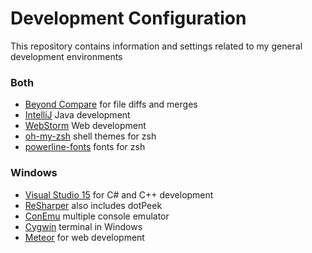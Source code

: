 # Development Configuration
This repository contains information and settings related to my general development environments

### Both
* [Beyond Compare](http://www.scootersoftware.com/index.php) for file diffs and merges
* [IntelliJ](https://www.jetbrains.com/idea) Java development
* [WebStorm](https://www.jetbrains.com/webstorm/) Web development
* [oh-my-zsh](https://github.com/robbyrussell/oh-my-zsh) shell themes for zsh
* [powerline-fonts](https://github.com/powerline/fonts) fonts for zsh

### Windows
* [Visual Studio 15](https://www.visualstudio.com/en-us/downloads/visual-studio-next-downloads-vs.aspx) for C# and C++ development
* [ReSharper](https://www.jetbrains.com/resharper/) also includes dotPeek
* [ConEmu](https://conemu.github.io/) multiple console emulator
* [Cygwin](https://www.cygwin.com/) terminal in Windows
* [Meteor](https://www.meteor.com/) for web development
